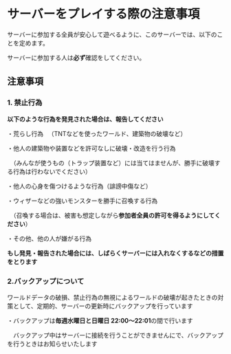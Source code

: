 # サーバーをプレイする際の注意事項
サーバーに参加する全員が安心して遊べるように、このサーバーでは、以下のことを定めます。

サーバーに参加する人は**必ず**確認をしてください。
## 注意事項
### 1. 禁止行為
**以下のような行為を発見された場合は、報告してください**

・荒らし行為
　（TNTなどを使ったワールド、建築物の破壊など）

・他人の建築物や装置などを許可なしに破壊・改造を行う行為

　（みんなが使うもの（トラップ装置など）には当てはませんが、勝手に破壊する行為は行わないでください）
 
・他人の心身を傷つけるような行為（誹謗中傷など）

・ウィザーなどの強いモンスターを勝手に召喚する行為

　（召喚する場合は、被害も想定しながら**参加者全員の許可を得るようにしてください**）

・その他、他の人が嫌がる行為

**もし発見・報告された場合には、しばらくサーバーには入れなくするなどの措置をとります**

### 2.バックアップについて
ワールドデータの破損、禁止行為の無視によるワールドの破壊が起きたときの対策として、定期的、サーバーの更新時にバックアップを行っています

・バックアップは**毎週水曜日と日曜日 22:00〜22:01**の間で行います

　バックアップ中はサーバーに接続を行うことができませんにで、バックアップを行うときはお知らせいたします
